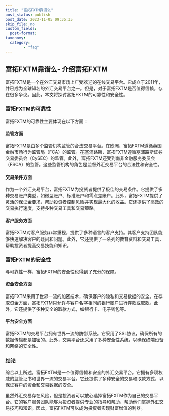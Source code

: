 ```yaml
---
title: "富拓FXTM靠谱么"
post_status: publish
post_date: 2023-11-05 09:35:35
skip_file: no
custom_fields: 
  post-format: 
taxonomy:
  category:
        - "faq"
---
```


## 富拓FXTM靠谱么- 介绍富拓FXTM

富拓FXTM是一个在外汇交易市场上广受欢迎的在线交易平台。它成立于2011年，并已成为全球知名的外汇交易平台之一。但是，对于富拓FXTM是否值得信赖，存在很多争议。因此，本文将探讨富拓FXTM的可靠性和安全性。

### 富拓FXTM的可靠性

富拓FXTM的可靠性主要体现在以下方面：

#### 监管方面

富拓FXTM是由多个监管机构监管的合法交易平台。在欧洲，富拓FXTM遵循英国金融市场行为监管局（FCA）的监管。在塞浦路斯，富拓FXTM遵循塞浦路斯证券交易委员会（CySEC）的监管。此外，富拓FXTM还受到南非金融服务委员会（FSCA）的监管。这些监管机构的角色是监督外汇交易平台的合法性和安全性。

#### 交易条件方面

作为一个外汇交易平台，富拓FXTM为投资者提供了极佳的交易条件。它提供了多种交易账户类型，如微型账户、标准账户和零点差账户。此外，富拓FXTM提供了灵活的保证金要求，帮助投资者控制风险并实现最大化的收益。它还提供了高效的交易执行速度，支持多种交易工具和交易策略。

#### 客户服务方面

富拓FXTM对客户服务非常重视，提供了多种语言的客户支持。其客户支持团队能够快速解决客户的疑问和问题。此外，它还提供了一系列的教育资料和交易工具，帮助投资者提高交易技能和知识。

### 富拓FXTM的安全性

与可靠性一样，富拓FXTM的安全性也得到了充分的保障。

#### 资金安全方面

富拓FXTM采用了世界一流的加密技术，确保客户的隐私和交易数据的安全。在存取资金方面，富拓FXTM只允许与客户名字相同的银行账户进行存款或取款。此外，它还提供了多种安全的取款方式，如银行卡、电子钱包等。

#### 平台安全方面

富拓FXTM的交易平台拥有世界一流的防御系统。它采用了SSL协议，确保所有的数据传输都是加密的。此外，交易平台还采用了多种安全性系统，以确保终端设备和网络的安全性。

### 结论

综合以上所述，富拓FXTM是一个值得信赖和安全的外汇交易平台。它拥有多项权威的监管证书和世界一流的交易平台。它还提供了多种安全的交易和取款方式，以保证客户的资金和交易数据的安全。

虽然外汇交易存在风险，但是投资者可以放心选择富拓FXTM作为自己的交易平台。它的客户服务团队能够为投资者提供专业的指导和帮助，帮助他们掌握外汇交易技巧和知识。因此，富拓FXTM可以成为投资者实现财富增值的利器。
